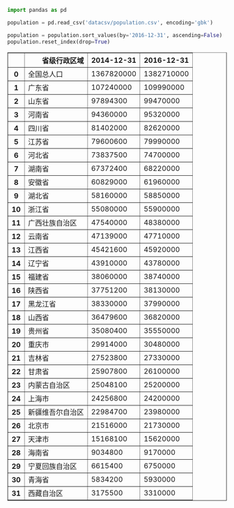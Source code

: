 

```python
import pandas as pd
```


```python
population = pd.read_csv('datacsv/population.csv', encoding='gbk')
```


```python
population = population.sort_values(by='2016-12-31', ascending=False)
population.reset_index(drop=True)
```




<div>
<table border="1" class="dataframe">
  <thead>
    <tr style="text-align: right;">
      <th></th>
      <th>省级行政区域</th>
      <th>2014-12-31</th>
      <th>2016-12-31</th>
    </tr>
  </thead>
  <tbody>
    <tr>
      <th>0</th>
      <td>全国总人口</td>
      <td>1367820000</td>
      <td>1382710000</td>
    </tr>
    <tr>
      <th>1</th>
      <td>广东省</td>
      <td>107240000</td>
      <td>109990000</td>
    </tr>
    <tr>
      <th>2</th>
      <td>山东省</td>
      <td>97894300</td>
      <td>99470000</td>
    </tr>
    <tr>
      <th>3</th>
      <td>河南省</td>
      <td>94360000</td>
      <td>95320000</td>
    </tr>
    <tr>
      <th>4</th>
      <td>四川省</td>
      <td>81402000</td>
      <td>82620000</td>
    </tr>
    <tr>
      <th>5</th>
      <td>江苏省</td>
      <td>79600600</td>
      <td>79990000</td>
    </tr>
    <tr>
      <th>6</th>
      <td>河北省</td>
      <td>73837500</td>
      <td>74700000</td>
    </tr>
    <tr>
      <th>7</th>
      <td>湖南省</td>
      <td>67372400</td>
      <td>68220000</td>
    </tr>
    <tr>
      <th>8</th>
      <td>安徽省</td>
      <td>60829000</td>
      <td>61960000</td>
    </tr>
    <tr>
      <th>9</th>
      <td>湖北省</td>
      <td>58160000</td>
      <td>58850000</td>
    </tr>
    <tr>
      <th>10</th>
      <td>浙江省</td>
      <td>55080000</td>
      <td>55900000</td>
    </tr>
    <tr>
      <th>11</th>
      <td>广西壮族自治区</td>
      <td>47540000</td>
      <td>48380000</td>
    </tr>
    <tr>
      <th>12</th>
      <td>云南省</td>
      <td>47139000</td>
      <td>47710000</td>
    </tr>
    <tr>
      <th>13</th>
      <td>江西省</td>
      <td>45421600</td>
      <td>45920000</td>
    </tr>
    <tr>
      <th>14</th>
      <td>辽宁省</td>
      <td>43910000</td>
      <td>43780000</td>
    </tr>
    <tr>
      <th>15</th>
      <td>福建省</td>
      <td>38060000</td>
      <td>38740000</td>
    </tr>
    <tr>
      <th>16</th>
      <td>陕西省</td>
      <td>37751200</td>
      <td>38130000</td>
    </tr>
    <tr>
      <th>17</th>
      <td>黑龙江省</td>
      <td>38330000</td>
      <td>37990000</td>
    </tr>
    <tr>
      <th>18</th>
      <td>山西省</td>
      <td>36479600</td>
      <td>36820000</td>
    </tr>
    <tr>
      <th>19</th>
      <td>贵州省</td>
      <td>35080400</td>
      <td>35550000</td>
    </tr>
    <tr>
      <th>20</th>
      <td>重庆市</td>
      <td>29914000</td>
      <td>30480000</td>
    </tr>
    <tr>
      <th>21</th>
      <td>吉林省</td>
      <td>27523800</td>
      <td>27330000</td>
    </tr>
    <tr>
      <th>22</th>
      <td>甘肃省</td>
      <td>25907800</td>
      <td>26100000</td>
    </tr>
    <tr>
      <th>23</th>
      <td>内蒙古自治区</td>
      <td>25048100</td>
      <td>25200000</td>
    </tr>
    <tr>
      <th>24</th>
      <td>上海市</td>
      <td>24256800</td>
      <td>24200000</td>
    </tr>
    <tr>
      <th>25</th>
      <td>新疆维吾尔自治区</td>
      <td>22984700</td>
      <td>23980000</td>
    </tr>
    <tr>
      <th>26</th>
      <td>北京市</td>
      <td>21516000</td>
      <td>21730000</td>
    </tr>
    <tr>
      <th>27</th>
      <td>天津市</td>
      <td>15168100</td>
      <td>15620000</td>
    </tr>
    <tr>
      <th>28</th>
      <td>海南省</td>
      <td>9034800</td>
      <td>9170000</td>
    </tr>
    <tr>
      <th>29</th>
      <td>宁夏回族自治区</td>
      <td>6615400</td>
      <td>6750000</td>
    </tr>
    <tr>
      <th>30</th>
      <td>青海省</td>
      <td>5834200</td>
      <td>5930000</td>
    </tr>
    <tr>
      <th>31</th>
      <td>西藏自治区</td>
      <td>3175500</td>
      <td>3310000</td>
    </tr>
  </tbody>
</table>
</div>
